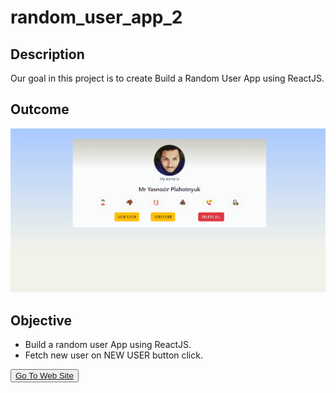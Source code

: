 # random_user_app_2

## Description

Our goal in this project is to create Build a Random User App using ReactJS.

## Outcome

![Project 036](./User2.gif)

## Objective

  - Build a random user App using ReactJS.
  - Fetch new user on NEW USER button click.

<button><a href="https://muratbzc.github.io/random_user_app_2/">Go To Web Site</a></button>
